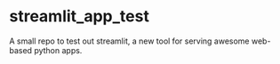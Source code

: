 # streamlit_app_test
A small repo to test out streamlit, a new tool for serving awesome web-based python apps.
